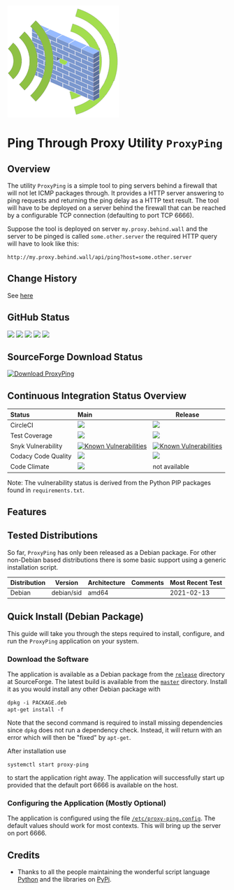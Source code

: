 ![ProxyPingLogo](doc/proxy_ping_logo_256x256.png)

# Ping Through Proxy Utility `ProxyPing`

## Overview

The utility `ProxyPing` is a simple tool to ping servers behind a firewall that will not let ICMP packages 
through. It provides a HTTP server answering to ping requests and returning the ping delay as a HTTP text result. The
tool will have to be deployed on a server behind the firewall that can be reached by a configurable TCP
connection (defaulting to port TCP 6666).

Suppose the tool is deployed on server `my.proxy.behind.wall` and the server to be pinged is called `some.other.server`
the required HTTP query will have to look like this:

    http://my.proxy.behind.wall/api/ping?host=some.other.server 

## Change History

See [here](CHANGES.md)

## GitHub Status

<A HREF="https://github.com/marcus67/proxy_ping">
<IMG SRC="https://img.shields.io/github/forks/marcus67/proxy_ping.svg?label=forks"></A> 
<A HREF="https://github.com/marcus67/proxy_ping/stargazers">
<IMG SRC="https://img.shields.io/github/stars/marcus67/proxy_ping.svg?label=stars"></A> 
<A HREF="https://github.com/marcus67/proxy_ping/watchers">
<IMG SRC="https://img.shields.io/github/watchers/marcus67/proxy_ping.svg?label=watchers"></A> 
<A HREF="https://github.com/marcus67/proxy_ping/issues">
<IMG SRC="https://img.shields.io/github/issues/marcus67/proxy_ping.svg"></A> 
<A HREF="https://github.com/marcus67/proxy_ping/pulls">
<IMG SRC="https://img.shields.io/github/issues-pr/marcus67/proxy_ping.svg"></A>

## SourceForge Download Status

<a href="https://sourceforge.net/projects/proxy-ping/files/latest/download">
<img alt="Download ProxyPing" src="https://img.shields.io/sourceforge/dm/proxy-ping.svg"></a>

## Continuous Integration Status Overview

| Status              | Main                                                                                                                                                                                                                                                                                                                                                                 | Release                                                                                                                                                                                                                                                                                                                                                              |
|:------------------- |:-------------------------------------------------------------------------------------------------------------------------------------------------------------------------------------------------------------------------------------------------------------------------------------------------------------------------------------------------------------------- | -------------------------------------------------------------------------------------------------------------------------------------------------------------------------------------------------------------------------------------------------------------------------------------------------------------------------------------------------------------------- |
| CircleCI            | <A HREF="https://circleci.com/gh/marcus67/proxy_ping/tree/main"><IMG SRC="https://img.shields.io/circleci/project/github/marcus67/proxy_ping/main.svg?label=main"></A>                                                                                                                                                                                               | <A HREF="https://circleci.com/gh/marcus67/proxy_ping/tree/release"><IMG SRC="https://img.shields.io/circleci/project/github/marcus67/proxy_ping/release.svg?label=release"></A>                                                                                                                                                                                      |
| Test Coverage       | <A HREF="https://codecov.io/gh/marcus67/proxy_ping/branch/main"><IMG SRC="https://img.shields.io/codecov/c/github/marcus67/proxy_ping.svg?label=main"></A>                                                                                                                                                                                                           | <A HREF="https://codecov.io/gh/marcus67/proxy_ping/branch/release"><IMG SRC="https://img.shields.io/codecov/c/github/marcus67/proxy_ping/release.svg?label=release"></A>                                                                                                                                                                                             |
| Snyk Vulnerability  | <A href="https://snyk.io/test/github/marcus67/proxy_ping?targetFile=requirements.txt"><img src="https://snyk.io/test/github/marcus67/proxy_ping/badge.svg?targetFile=requirements.txt" alt="Known Vulnerabilities" data-canonical-src="https://snyk.io/test/github/marcus67/proxy_ping?targetFile=requirements.txt" style="max-width:100%;"></a>                     | <A href="https://snyk.io/test/github/marcus67/proxy_ping?targetFile=requirements.txt"><img src="https://snyk.io/test/github/marcus67/proxy_ping/release/badge.svg?targetFile=requirements.txt" alt="Known Vulnerabilities" data-canonical-src="https://snyk.io/test/github/marcus67/proxy_ping?targetFile=requirements.txt" style="max-width:100%;"></a>             |
| Codacy Code Quality | <A href="https://www.codacy.com/app/marcus67/proxy_ping?utm_source=github.com&amp;utm_medium=referral&amp;utm_content=marcus67/proxy_ping&amp;utm_campaign=Badge_Grade"><img src="https://api.codacy.com/project/badge/Grade/ecd13aa7d67b4651838b35882fe014f4"/></a>                                                                                                 | <A href="https://www.codacy.com/app/marcus67/proxy_ping?utm_source=github.com&amp;utm_medium=referral&amp;utm_content=marcus67/proxy_ping&amp;utm_campaign=Badge_Grade"><img src="https://api.codacy.com/project/badge/Grade/ecd13aa7d67b4651838b35882fe014f4?branch=release"/></a>                                                                                  |
| Code Climate        | <a href="https://codeclimate.com/github/marcus67/proxy_ping/maintainability"><img src="https://api.codeclimate.com/v1/badges/b9577a7b32cee0215413/maintainability" /></a>                                                                                                                                                                                            | not available                                                                                                                                                                                                                                                                                                                                                        |

Note: The vulnerability status is derived from the Python PIP packages found in `requirements.txt`.

## Features

## Tested Distributions

So far, `ProxyPing` has only been released as a Debian package. For other non-Debian based distributions 
there is some basic support using a generic installation script. 

| Distribution | Version       | Architecture | Comments                                                               | Most Recent Test |
| ------------ | ------------- | ------------ | ---------------------------------------------------------------------- | ---------------- |
| Debian       | debian/sid    | amd64        |                                                                        | 2021-02-13       |

## Quick Install (Debian Package)

This guide will take you through the steps required to install, configure, and run the `ProxyPing` application 
on your system. 

### Download the Software

The application is available as a Debian package 
from the [`release`](https://sourceforge.net/projects/proxy-ping/files/release/) directory at SourceForge. 
The latest build is available from the [`master`](https://sourceforge.net/projects/proxy-ping/files/master/) 
directory. Install it as you would install any other Debian package with

    dpkg -i PACKAGE.deb
    apt-get install -f

Note that the second command is required to install missing dependencies since `dpkg` does not run a dependency check.
Instead, it will return with an error which will then be "fixed" by `apt-get`. 

After installation use

    systemctl start proxy-ping

to start the application right away. The application will 
successfully start up provided that the default port 6666 is available on the host. 

### Configuring the Application (Mostly Optional)

The application is configured using the file [`/etc/proxy-ping.config`](etc/proxy-ping.template.config).
The default values should work for most contexts. This will bring up the server on port 6666.

## Credits

*   Thanks to all the people maintaining the wonderful script language [Python](https://www.python.org/) 
    and the libraries on [PyPi](https://pypi.org/).
